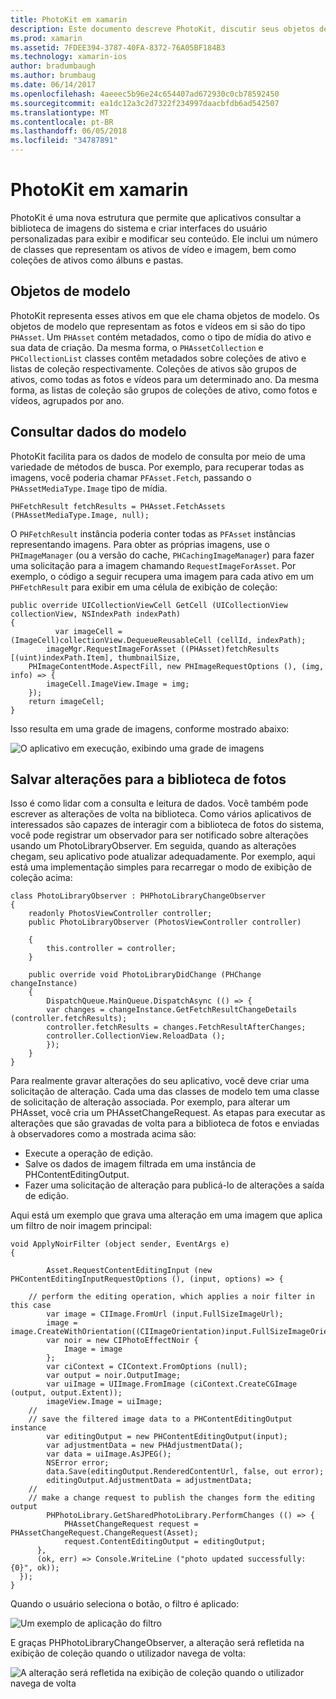 ```yaml
---
title: PhotoKit em xamarin
description: Este documento descreve PhotoKit, discutir seus objetos de modelo, como dados de modelo de consulta e salvar as alterações para a biblioteca de fotos.
ms.prod: xamarin
ms.assetid: 7FDEE394-3787-40FA-8372-76A05BF184B3
ms.technology: xamarin-ios
author: bradumbaugh
ms.author: brumbaug
ms.date: 06/14/2017
ms.openlocfilehash: 4aeeec5b96e24c654407ad672930c0cb78592450
ms.sourcegitcommit: ea1dc12a3c2d7322f234997daacbfdb6ad542507
ms.translationtype: MT
ms.contentlocale: pt-BR
ms.lasthandoff: 06/05/2018
ms.locfileid: "34787891"
---
```

# <a name="photokit-in-xamarinios"></a>PhotoKit em xamarin

PhotoKit é uma nova estrutura que permite que aplicativos consultar a biblioteca de imagens do sistema e criar interfaces do usuário personalizadas para exibir e modificar seu conteúdo. Ele inclui um número de classes que representam os ativos de vídeo e imagem, bem como coleções de ativos como álbuns e pastas.

## <a name="model-objects"></a>Objetos de modelo

PhotoKit representa esses ativos em que ele chama objetos de modelo. Os objetos de modelo que representam as fotos e vídeos em si são do tipo `PHAsset`. Um `PHAsset` contém metadados, como o tipo de mídia do ativo e sua data de criação.
Da mesma forma, o `PHAssetCollection` e `PHCollectionList` classes contêm metadados sobre coleções de ativo e listas de coleção respectivamente. Coleções de ativos são grupos de ativos, como todas as fotos e vídeos para um determinado ano. Da mesma forma, as listas de coleção são grupos de coleções de ativo, como fotos e vídeos, agrupados por ano.

## <a name="querying-model-data"></a>Consultar dados do modelo

PhotoKit facilita para os dados de modelo de consulta por meio de uma variedade de métodos de busca. Por exemplo, para recuperar todas as imagens, você poderia chamar `PFAsset.Fetch`, passando o `PHAssetMediaType.Image` tipo de mídia.

    PHFetchResult fetchResults = PHAsset.FetchAssets (PHAssetMediaType.Image, null);

O `PHFetchResult` instância poderia conter todas as `PFAsset` instâncias representando imagens. Para obter as próprias imagens, use o `PHImageManager` (ou a versão do cache, `PHCachingImageManager`) para fazer uma solicitação para a imagem chamando `RequestImageForAsset`. Por exemplo, o código a seguir recupera uma imagem para cada ativo em um `PHFetchResult` para exibir em uma célula de exibição de coleção:


    public override UICollectionViewCell GetCell (UICollectionView collectionView, NSIndexPath indexPath)
    {
              var imageCell = (ImageCell)collectionView.DequeueReusableCell (cellId, indexPath);
            imageMgr.RequestImageForAsset ((PHAsset)fetchResults [(uint)indexPath.Item], thumbnailSize,
        PHImageContentMode.AspectFill, new PHImageRequestOptions (), (img, info) => {
            imageCell.ImageView.Image = img;
        });
        return imageCell;
    }

Isso resulta em uma grade de imagens, conforme mostrado abaixo:

![](photokit-images/image4.png "O aplicativo em execução, exibindo uma grade de imagens")
 
## <a name="saving-changes-to-the-photo-library"></a>Salvar alterações para a biblioteca de fotos

Isso é como lidar com a consulta e leitura de dados. Você também pode escrever as alterações de volta na biblioteca. Como vários aplicativos de interessados são capazes de interagir com a biblioteca de fotos do sistema, você pode registrar um observador para ser notificado sobre alterações usando um PhotoLibraryObserver. Em seguida, quando as alterações chegam, seu aplicativo pode atualizar adequadamente. Por exemplo, aqui está uma implementação simples para recarregar o modo de exibição de coleção acima:

    class PhotoLibraryObserver : PHPhotoLibraryChangeObserver
    {
        readonly PhotosViewController controller;
        public PhotoLibraryObserver (PhotosViewController controller)
        
        {
            this.controller = controller;
        }
    
        public override void PhotoLibraryDidChange (PHChange changeInstance)
        {
            DispatchQueue.MainQueue.DispatchAsync (() => {
            var changes = changeInstance.GetFetchResultChangeDetails (controller.fetchResults);
            controller.fetchResults = changes.FetchResultAfterChanges;
            controller.CollectionView.ReloadData ();
            });
        }
    }
    
Para realmente gravar alterações do seu aplicativo, você deve criar uma solicitação de alteração. Cada uma das classes de modelo tem uma classe de solicitação de alteração associada. Por exemplo, para alterar um PHAsset, você cria um PHAssetChangeRequest. As etapas para executar as alterações que são gravadas de volta para a biblioteca de fotos e enviadas à observadores como a mostrada acima são:

-   Execute a operação de edição.
-   Salve os dados de imagem filtrada em uma instância de PHContentEditingOutput.
-   Fazer uma solicitação de alteração para publicá-lo de alterações a saída de edição.

Aqui está um exemplo que grava uma alteração em uma imagem que aplica um filtro de noir imagem principal:

    void ApplyNoirFilter (object sender, EventArgs e)
    {
            
            Asset.RequestContentEditingInput (new PHContentEditingInputRequestOptions (), (input, options) => {
            
        // perform the editing operation, which applies a noir filter in this case
            var image = CIImage.FromUrl (input.FullSizeImageUrl);
            image = image.CreateWithOrientation((CIImageOrientation)input.FullSizeImageOrientation);
            var noir = new CIPhotoEffectNoir {
                Image = image
            };
            var ciContext = CIContext.FromOptions (null);
            var output = noir.OutputImage;
            var uiImage = UIImage.FromImage (ciContext.CreateCGImage (output, output.Extent));
            imageView.Image = uiImage;
        //
        // save the filtered image data to a PHContentEditingOutput instance
            var editingOutput = new PHContentEditingOutput(input);
            var adjustmentData = new PHAdjustmentData();
            var data = uiImage.AsJPEG();
            NSError error;
            data.Save(editingOutput.RenderedContentUrl, false, out error);
            editingOutput.AdjustmentData = adjustmentData;
        //
        // make a change request to publish the changes form the editing output
            PHPhotoLibrary.GetSharedPhotoLibrary.PerformChanges (() => {
                PHAssetChangeRequest request = PHAssetChangeRequest.ChangeRequest(Asset);
                request.ContentEditingOutput = editingOutput;
          },
          (ok, err) => Console.WriteLine ("photo updated successfully: {0}", ok));
      });
    }
    
Quando o usuário seleciona o botão, o filtro é aplicado:

![](photokit-images/image5.png "Um exemplo de aplicação do filtro")
 
E graças PHPhotoLibraryChangeObserver, a alteração será refletida na exibição de coleção quando o utilizador navega de volta:

![](photokit-images/image6.png "A alteração será refletida na exibição de coleção quando o utilizador navega de volta")
